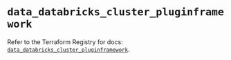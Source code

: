 # `data_databricks_cluster_pluginframework`

Refer to the Terraform Registry for docs: [`data_databricks_cluster_pluginframework`](https://registry.terraform.io/providers/databricks/databricks/1.84.0/docs/data-sources/cluster_pluginframework).
